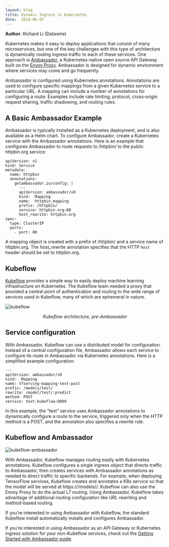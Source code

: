 ```yaml
---
layout: blog
title: Dynamic Ingress in Kubernetes
date:  2018-06-07
---
```


**Author**: Richard Li (Datawire)

Kubernetes makes it easy to deploy applications that consist of many microservices, but one of the key challenges with this type of architecture is dynamically routing ingress traffic to each of these services.  One approach is [Ambassador](https://www.getambassador.io), a Kubernetes-native open source API Gateway built on the [Envoy Proxy](https://www.envoyproxy.io). Ambassador is designed for dynamic environment where services may come and go frequently.

Ambassador is configured using Kubernetes annotations. Annotations are used to configure specific mappings from a given Kubernetes service to a particular URL. A mapping can include a number of annotations for configuring a route. Examples include rate limiting, protocol, cross-origin request sharing, traffic shadowing, and routing rules.

## A Basic Ambassador Example

Ambassador is typically installed as a Kubernetes deployment, and is also available as a Helm chart. To configure Ambassador, create a Kubernetes service with the Ambassador annotations. Here is an example that configures Ambassador to route requests to /httpbin/ to the public httpbin.org service:

```
apiVersion: v1
kind: Service
metadata:
  name: httpbin
  annotations:
    getambassador.io/config: |
      ---
      apiVersion: ambassador/v0
      kind:  Mapping
      name:  httpbin_mapping
      prefix: /httpbin/
      service: httpbin.org:80
      host_rewrite: httpbin.org
spec:
  type: ClusterIP
  ports:
    - port: 80
```

A mapping object is created with a prefix of /httpbin/ and a service name of httpbin.org. The host_rewrite annotation specifies that the HTTP `host` header should be set to httpbin.org.

## Kubeflow

[Kubeflow](https://github.com/kubeflow/kubeflow) provides a simple way to easily deploy machine learning infrastructure on Kubernetes. The Kubeflow team needed a proxy that provided a central point of authentication and routing to the wide range of services used in Kubeflow, many of which are ephemeral in nature.

![kubeflow](/images/blog/2018-06-01-dynamic-ingress-kubernetes/kubeflow.png)
<center><i>Kubeflow architecture, pre-Ambassador</center></i>

## Service configuration

With Ambassador, Kubeflow can use a distributed model for configuration. Instead of a central configuration file, Ambassador allows each service to configure its route in Ambassador via Kubernetes annotations. Here is a simplified example configuration:

```
---
apiVersion: ambassador/v0
kind:  Mapping
name: tfserving-mapping-test-post
prefix: /models/test/
rewrite: /model/test/:predict
method: POST
service: test.kubeflow:8000
```

In this example, the “test” service uses Ambassador annotations to dynamically configure a route to the service, triggered only when the HTTP method is a POST, and the annotation also specifies a rewrite rule.

## Kubeflow and Ambassador

![kubeflow-ambassador](/images/blog/2018-06-01-dynamic-ingress-kubernetes/kubeflow-ambassador.png)

With Ambassador, Kubeflow manages routing easily with Kubernetes annotations. Kubeflow configures a single ingress object that directs traffic to Ambassador, then creates services with Ambassador annotations as needed to direct traffic to specific backends. For example, when deploying TensorFlow services,  Kubeflow creates and annotates a K8s service so that the model will be served at https://<ingress host>/models/<model name>/. Kubeflow can also use the Envoy Proxy to do the actual L7 routing. Using Ambassador, Kubeflow takes advantage of additional routing configuration like URL rewriting and method-based routing.

If you’re interested in using Ambassador with Kubeflow, the standard Kubeflow install automatically installs and configures Ambassador.

If you’re interested in using Ambassador as an API Gateway or Kubernetes ingress solution for your non-Kubeflow services, check out the [Getting Started with Ambassador guide](https://www.getambassador.io/user-guide/getting-started).
